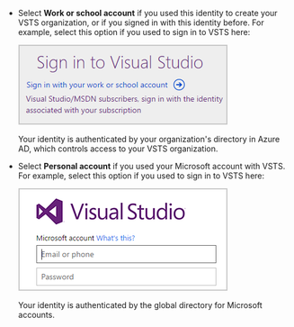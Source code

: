 *	Select **Work or school account** if you used this identity to create your VSTS organization, or if you signed in with this 
identity before. For example, select this option if you used to sign in to VSTS here:

	<img src="./_img/old-azuread-signin.png" alt="Old sign-in for work or school accounts" style="border: 1px solid #CCCCCC">

	Your identity is authenticated by your organization's directory in Azure AD, which controls access to your VSTS organization.

*	Select **Personal account** if you used your Microsoft account with VSTS. For example, select this option if you used to sign in to VSTS here:

	<img src="./_img/old-msa-signin.png" alt="Old sign-in for Microsoft account" style="border: 1px solid #CCCCCC">

	Your identity is authenticated by the global directory for Microsoft accounts.

